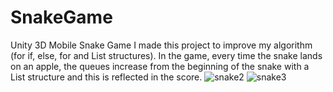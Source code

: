 # SnakeGame
Unity 3D Mobile Snake Game
I made this project to improve my algorithm (for if, else, for and List structures). In the game, every time the snake lands on an apple, the queues increase from the beginning of the snake with a List structure and this is reflected in the score.
![snake2](https://github.com/bnurmnkn/SnakeGame/assets/94225615/f7d21721-99e9-452d-bd09-e38120e69bce)
![snake3](https://github.com/bnurmnkn/SnakeGame/assets/94225615/ae7a1def-3dca-43c4-8cd2-6f60e87896cc)
